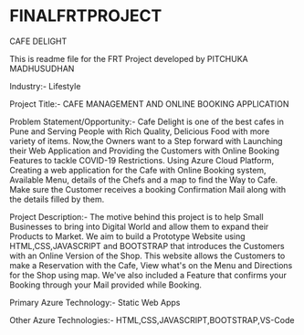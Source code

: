 # FINALFRTPROJECT
CAFE DELIGHT

This is readme file for the FRT Project developed by PITCHUKA MADHUSUDHAN

Industry:- Lifestyle

Project Title:- CAFE MANAGEMENT AND ONLINE BOOKING APPLICATION

Problem Statement/Opportunity:- Cafe Delight is one of the best cafes in Pune and Serving People with Rich Quality, Delicious Food with more variety of items. Now,the Owners want to a Step forward with Launching their Web Application and Providing the Customers with Online Booking Features to tackle COVID-19 Restrictions. Using Azure Cloud Platform, Creating a web application for the Cafe with Online Booking system, Available Menu, details of the Chefs and a map to find the Way to Cafe. Make sure the Customer receives a booking Confirmation Mail along with the details filled by them.

Project Description:- The motive behind this project is to help Small Businesses to bring into Digital World and allow them to expand their Products to Market. We aim to build a Prototype Website using HTML,CSS,JAVASCRIPT and BOOTSTRAP that introduces the Customers with an Online Version of the Shop. This website allows the Customers to make a Reservation with the Cafe, View what's on the Menu and Directions for the Shop using map. We've also included a Feature that confirms your Booking through your Mail provided while Booking.

Primary Azure Technology:- Static Web Apps

Other Azure Technologies:- HTML,CSS,JAVASCRIPT,BOOTSTRAP,VS-Code
